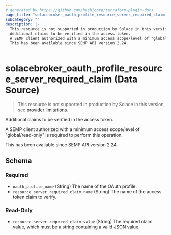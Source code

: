 ```yaml
---
# generated by https://github.com/hashicorp/terraform-plugin-docs
page_title: "solacebroker_oauth_profile_resource_server_required_claim Data Source - solacebroker"
subcategory: ""
description: |-
  This resource is not supported in production by Solace in this version, see provider limitations.
  Additional claims to be verified in the access token.
  A SEMP client authorized with a minimum access scope/level of "global/read-only" is required to perform this operation.
  This has been available since SEMP API version 2.24.
---
```


# solacebroker_oauth_profile_resource_server_required_claim (Data Source)

> This resource is not supported in production by Solace in this version, see [provider limitations](https://registry.terraform.io/providers/solaceproducts/solacebrokerappliance/latest/docs#limitations).

Additional claims to be verified in the access token.



A SEMP client authorized with a minimum access scope/level of "global/read-only" is required to perform this operation.

This has been available since SEMP API version 2.24.



<!-- schema generated by tfplugindocs -->
## Schema

### Required

- `oauth_profile_name` (String) The name of the OAuth profile.
- `resource_server_required_claim_name` (String) The name of the access token claim to verify.

### Read-Only

- `resource_server_required_claim_value` (String) The required claim value, which must be a string containing a valid JSON value.
